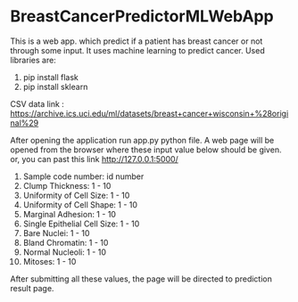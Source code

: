 # BreastCancerPredictorMLWebApp
This is a web app. which predict if a patient has breast cancer or not through some input. It uses machine learning to predict cancer.
Used libraries are:
1. pip install flask
2. pip install sklearn

CSV data link : https://archive.ics.uci.edu/ml/datasets/breast+cancer+wisconsin+%28original%29

After opening the application run app.py python file. A web page  will be opened from the browser where these input value below should be given.
or, you can past this link http://127.0.0.1:5000/

1. Sample code number: id number
2. Clump Thickness: 1 - 10
3. Uniformity of Cell Size: 1 - 10
4. Uniformity of Cell Shape: 1 - 10
5. Marginal Adhesion: 1 - 10
6. Single Epithelial Cell Size: 1 - 10
7. Bare Nuclei: 1 - 10
8. Bland Chromatin: 1 - 10
9. Normal Nucleoli: 1 - 10
10. Mitoses: 1 - 10

After submitting all these values, the page will be directed to prediction result page.





